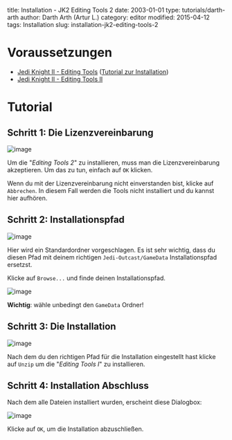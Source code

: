 ﻿title: Installation - JK2 Editing Tools 2
date: 2003-01-01
type: tutorials/darth-arth
author: Darth Arth (Artur L.)
category: editor
modified: 2015-04-12
tags: Installation
slug: installation-jk2-editing-tools-2

# Voraussetzungen

*   [Jedi Knight II - Editing Tools](http://www.jk2files.com/file.info?ID=2433) ([Tutorial zur Installation]({filename}installation-jk2-editing-tools.md))
*   [Jedi Knight II - Editing Tools II](http://www.jk2files.com/file.info?ID=2888)

# Tutorial

## Schritt 1: Die Lizenzvereinbarung

![image]({filename}installation-jk2-editing-tools-2/et2_step1.jpg)

Um die "_Editing Tools 2_" zu installieren, muss man die Lizenzvereinbarung akzeptieren. Um das zu tun, einfach auf `OK` klicken.

Wenn du mit der Lizenzvereinbarung nicht einverstanden bist, klicke auf `Abbrechen`. In diesem Fall werden die Tools nicht installiert und du kannst hier aufhören.

## Schritt 2: Installationspfad

![image]({filename}installation-jk2-editing-tools-2/et2_step2.jpg)

Hier wird ein Standardordner vorgeschlagen. Es ist sehr wichtig, dass du diesen Pfad mit deinem richtigen `Jedi-Outcast/GameData` Installationspfad ersetzst.

Klicke auf  `Browse...` und finde deinen Installationspfad.

![image]({filename}installation-jk2-editing-tools-2/et2_step2.jpg)

<div class="alert alert-warning"><strong>Wichtig</strong>: wähle unbedingt den <code>GameData</code> Ordner!</div>

## Schritt 3: Die Installation

![image]({filename}installation-jk2-editing-tools-2/et2_step3.jpg)

Nach dem du den richtigen Pfad für die Installation eingestellt hast klicke auf `Unzip` um die "_Editing Tools I_" zu installieren.

## Schritt 4: Installation Abschluss

Nach dem alle Dateien installiert wurden, erscheint diese Dialogbox:

![image]({filename}installation-jk2-editing-tools-2/et2_step5.jpg)

Klicke auf `OK`, um die Installation abzuschließen.




